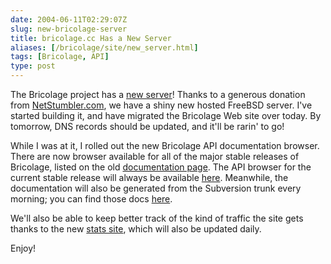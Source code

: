 ```yaml
--- 
date: 2004-06-11T02:29:07Z
slug: new-bricolage-server
title: bricolage.cc Has a New Server
aliases: [/bricolage/site/new_server.html]
tags: [Bricolage, API]
type: post
---
```


The Bricolage project has a [new server]! Thanks to a generous donation from
[NetStumbler.com], we have a shiny new hosted FreeBSD server. I've started
building it, and have migrated the Bricolage Web site over today. By tomorrow,
DNS records should be updated, and it'll be rarin' to go!

While I was at it, I rolled out the new Bricolage API documentation browser.
There are now browser available for all of the major stable releases of
Bricolage, listed on the old [documentation page]. The API browser for the
current stable release will always be available [here]. Meanwhile, the
documentation will also be generated from the Subversion trunk every morning;
you can find those docs [here][1].

We'll also be able to keep better track of the kind of traffic the site gets
thanks to the new [stats site], which will also be updated daily.

Enjoy!

  [new server]: http://www.bricolage.cc/
  [NetStumbler.com]: http://www.netstumbler.com/
  [documentation page]: http://www.bricolage.cc/documentation.html
  [here]: http://www.bricolage.cc/docs/api/current/
  [1]: http://www.bricolage.cc/docs/api/devel/
  [stats site]: http://stats.bricolage.cc/
